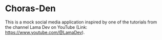 # Choras-Den
This is a mock social media application inspired by one of the tutorials from the channel Lama Dev on YouTube (Link: https://www.youtube.com/@LamaDev).
